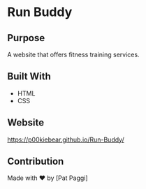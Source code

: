 
# Run Buddy

## Purpose
A website that offers fitness training services.

## Built With
* HTML
* CSS

## Website
https://p00kiebear.github.io/Run-Buddy/

## Contribution
Made with ❤️ by [Pat Paggi]

